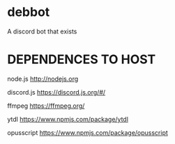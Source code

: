 # debbot
A discord bot that exists

# DEPENDENCES TO HOST

node.js http://nodejs.org

discord.js https://discord.js.org/#/

ffmpeg https://ffmpeg.org/

ytdl https://www.npmjs.com/package/ytdl

opusscript https://www.npmjs.com/package/opusscript

